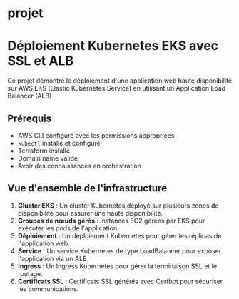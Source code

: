 # projet

# Déploiement Kubernetes EKS avec SSL et ALB

Ce projet démontre le déploiement d'une application web haute disponibilité sur AWS EKS (Elastic Kubernetes Service) 
en utilisant un Application Load Balancer (ALB)


## Prérequis

- AWS CLI configuré avec les permissions appropriées
- `kubectl` installé et configuré
- Terraform installé
- Domain name valide
- Avoir des connaissances en orchestration

## Vue d'ensemble de l'infrastructure

1. **Cluster EKS** : Un cluster Kubernetes déployé sur plusieurs zones de disponibilité pour assurer une haute disponibilité.
2. **Groupes de nœuds gérés** : Instances EC2 gérées par EKS pour exécuter les pods de l'application.
3. **Déploiement** : Un déploiement Kubernetes pour gérer les réplicas de l'application web.
4. **Service** : Un service Kubernetes de type LoadBalancer pour exposer l'application via un ALB.
5. **Ingress** : Un Ingress Kubernetes pour gérer la terminaison SSL et le routage.
6. **Certificats SSL** : Certificats SSL générés avec Certbot pour sécuriser les communications.
